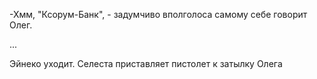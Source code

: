 -Хмм, "Ксорум-Банк", - задумчиво вполголоса самому себе говорит Олег. 

...

Эйнеко уходит.
Селеста приставляет пистолет к затылку Олега